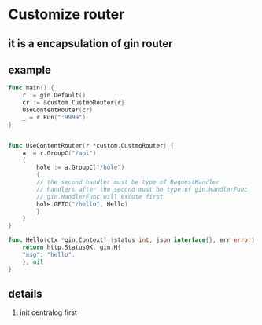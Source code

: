 # Customize router

## it is a encapsulation of gin router

## example

```go  
func main() {
    r := gin.Default()
    cr := &custom.CustmoRouter{r}
    UseContentRouter(cr)
	_ = r.Run(":9999")
}


func UseContentRouter(r *custom.CustmoRouter) {
    a := r.GroupC("/api")
    {
        hole := a.GroupC("/hole")
        {
        // the second handler must be type of RequestHandler
        // handlers after the second must be type of gin.HandlerFunc
        // gin.HandlerFunc will excute first
        hole.GETC("/hello", Hello)
        }
    }
}

func Hello(ctx *gin.Context) (status int, json interface{}, err error) {
    return http.StatusOK, gin.H{
    "msg": "hello",
    }, nil
}
```

## details
1. init centralog first
